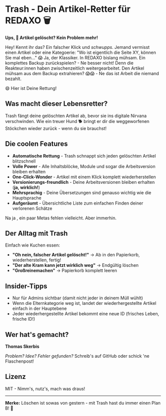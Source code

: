 # Trash - Dein Artikel-Retter für REDAXO 🗑️

**Ups, 🚨 Artikel gelöscht? Kein Problem mehr!** 

Hey! Kennt ihr das? Ein falscher Klick und *schwupps*. Jemand vermisst einen Artikel oder eine Kategoerie: "Wo ist eigentlich die Seite XY, können Sie mal eben…" 😱
Ja, der Klassiker. In REDAXO bislang mühsam. Ein komplettes Backup zurückspielen? - Ne besser nicht! Denn die Reakteur:innen haben zwischenzeitlich weitergearbeitet. 
Den Artikel mühsam aus dem Backup extrahieren? 😱😱 - Ne das ist Arbeit die niemand bezahlt. 

😄 Hier ist Deine Rettung!

## Was macht dieser Lebensretter?

Trash fängt deine gelöschten Artikel ab, bevor sie ins digitale Nirvana verschwinden. Wie ein treuer Hund 🐕 bringt er dir die weggeworfenen Stöckchen wieder zurück - wenn du sie brauchst!

## Die coolen Features

- **Automatische Rettung** - Trash schnappt sich jeden gelöschten Artikel blitzschnell
- **Volle Power** - Alle Inhaltsblöcke, Module und sogar die Arbeitsversion bleiben erhalten
- **One-Click-Wonder** - Artikel mit einem Klick komplett wiederherstellen
- **Versionierungs-freundlich** - Deine Arbeitsversionen bleiben erhalten (**ja, wirklich!**)
- **Mehrsprachig** - Deine Übersetzungen sind genauso wichtig wie die Hauptsprache
- **Aufgeräumt** - Übersichtliche Liste zum einfachen Finden deiner verlorenen Schätze

Na ja , ein paar Metas fehlen vielleicht. Aber immerhin.

## Der Alltag mit Trash

Einfach wie Kuchen essen:
- **"Oh nein, falscher Artikel gelöscht!"** → Ab in den Papierkorb, wiederherstellen, fertig!
- **"Der alte Kram kann jetzt wirklich weg"** → Endgültig löschen
- **"Großreinemachen"** → Papierkorb komplett leeren

## Insider-Tipps

- Nur für Admins sichtbar (damit nicht jeder in deinem Müll wühlt)
- Wenn die Elternkategorie weg ist, landet der wiederhergestellte Artikel einfach in der Hauptebene
- Jeder wiederhergestellte Artikel bekommt eine neue ID (frisches Leben, frische ID!)

## Wer hat's gemacht?

**Thomas Skerbis** 

*Problem? Idee? Fehler gefunden?* Schreib's auf GitHub oder schick 'ne Flaschenpost!

## Lizenz 

MIT - Nimm's, nutz's, mach was draus!

---

**Merke:** Löschen ist sowas von gestern - mit Trash hast du immer einen Plan B! 🚀
